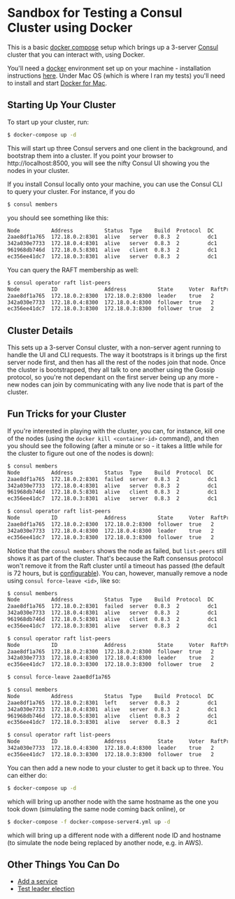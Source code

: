 # Sandbox for Testing a Consul Cluster using Docker

This is a basic [docker compose](https://docs.docker.com/compose/) setup which brings up a 3-server [Consul](https://www.consul.io) cluster that you can interact with, using Docker.

You'll need a [docker](https://docker.com) environment set up on your machine - installation instructions [here](https://docs.docker.com/engine/installation/).
Under Mac OS (which is where I ran my tests) you'll need to install and start [Docker for Mac](https://docs.docker.com/docker-for-mac/).

## Starting Up Your Cluster

To start up your cluster, run:

```bash
$ docker-compose up -d
```

This will start up three Consul servers and one client in the background, and bootstrap them into a cluster. If you point your browser to
http://localhost:8500, you will see the nifty Consul UI showing you the nodes in your cluster.

If you install Consul locally onto your machine, you can use the Consul CLI to query your cluster. For instance, if you do

```bash
$ consul members
```

you should see something like this:

```bash
Node          Address          Status  Type    Build  Protocol  DC
2aae8df1a765  172.18.0.2:8301  alive   server  0.8.3  2         dc1
342a030e7733  172.18.0.4:8301  alive   server  0.8.3  2         dc1
961968db746d  172.18.0.5:8301  alive   client  0.8.3  2         dc1
ec356ee41dc7  172.18.0.3:8301  alive   server  0.8.3  2         dc1
```

You can query the RAFT membership as well:

```bash
$ consul operator raft list-peers
Node          ID               Address          State     Voter  RaftProtocol
2aae8df1a765  172.18.0.2:8300  172.18.0.2:8300  leader    true   2
342a030e7733  172.18.0.4:8300  172.18.0.4:8300  follower  true   2
ec356ee41dc7  172.18.0.3:8300  172.18.0.3:8300  follower  true   2
```

## Cluster Details

This sets up a 3-server Consul cluster, with a non-server agent running to handle the UI and CLI requests. The way it bootstraps is
it brings up the first server node first, and then has all the rest of the nodes join that node. Once the cluster is bootstrapped, they
all talk to one another using the Gossip protocol, so you're not dependant on the first server being up any more - new nodes can join
by communicating with any live node that is part of the cluster.

## Fun Tricks for your Cluster

If you're interested in playing with the cluster, you can, for instance, kill one of the nodes (using the `docker kill <container-id>` command), and then
you should see the following (after a minute or so - it takes a little while for the cluster to figure out one of the nodes is down):

```bash
$ consul members
Node          Address          Status  Type    Build  Protocol  DC
2aae8df1a765  172.18.0.2:8301  failed  server  0.8.3  2         dc1
342a030e7733  172.18.0.4:8301  alive   server  0.8.3  2         dc1
961968db746d  172.18.0.5:8301  alive   client  0.8.3  2         dc1
ec356ee41dc7  172.18.0.3:8301  alive   server  0.8.3  2         dc1

$ consul operator raft list-peers
Node          ID               Address          State     Voter  RaftProtocol
2aae8df1a765  172.18.0.2:8300  172.18.0.2:8300  follower  true   2
342a030e7733  172.18.0.4:8300  172.18.0.4:8300  leader    true   2
ec356ee41dc7  172.18.0.3:8300  172.18.0.3:8300  follower  true   2
```

Notice that the `consul members` shows the node as failed, but `list-peers` still shows it as part of the cluster. That's because the Raft consensus protocol won't remove it from
the Raft cluster until a timeout has passed (the default is 72 hours, but is [configurable](https://www.consul.io/docs/agent/options.html#reconnect_timeout)). You can, however, manually
remove a node using `consul force-leave <id>`, like so:

```bash
$ consul members
Node          Address          Status  Type    Build  Protocol  DC
2aae8df1a765  172.18.0.2:8301  failed  server  0.8.3  2         dc1
342a030e7733  172.18.0.4:8301  alive   server  0.8.3  2         dc1
961968db746d  172.18.0.5:8301  alive   client  0.8.3  2         dc1
ec356ee41dc7  172.18.0.3:8301  alive   server  0.8.3  2         dc1

$ consul operator raft list-peers
Node          ID               Address          State     Voter  RaftProtocol
2aae8df1a765  172.18.0.2:8300  172.18.0.2:8300  follower  true   2
342a030e7733  172.18.0.4:8300  172.18.0.4:8300  leader    true   2
ec356ee41dc7  172.18.0.3:8300  172.18.0.3:8300  follower  true   2

$ consul force-leave 2aae8df1a765

$ consul members
Node          Address          Status  Type    Build  Protocol  DC
2aae8df1a765  172.18.0.2:8301  left    server  0.8.3  2         dc1
342a030e7733  172.18.0.4:8301  alive   server  0.8.3  2         dc1
961968db746d  172.18.0.5:8301  alive   client  0.8.3  2         dc1
ec356ee41dc7  172.18.0.3:8301  alive   server  0.8.3  2         dc1

$ consul operator raft list-peers
Node          ID               Address          State     Voter  RaftProtocol
342a030e7733  172.18.0.4:8300  172.18.0.4:8300  leader    true   2
ec356ee41dc7  172.18.0.3:8300  172.18.0.3:8300  follower  true   2
```

You can then add a new node to your cluster to get it back up to three. You can either do:

```bash
$ docker-compose up -d
```

which will bring up another node with the same hostname as the one you took down (simulating the same node coming back online), or

```bash
$ docker-compose -f docker-compose-server4.yml up -d
```

which will bring up a different node with a different node ID and hostname (to simulate the node being replaced by another node, e.g. in AWS).

## Other Things You Can Do

- [Add a service](./echo_service/README.md)
- [Test leader election](./leader_election/README.md)
